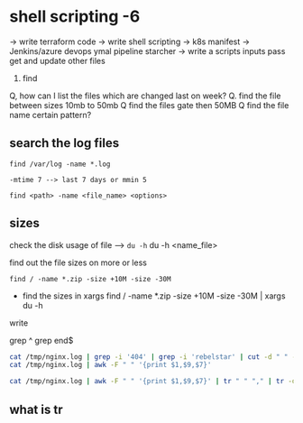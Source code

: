 # shell scripting -6
-> write terraform code
-> write shell scripting
-> k8s manifest
-> Jenkins/azure devops ymal pipeline starcher 
-> write a scripts inputs pass get and update other files 

1. find

Q,  how can I list the files which are changed last on week? 
Q. find the file between sizes 10mb to 50mb 
Q find the files gate then 50MB
Q find the file name certain pattern? 


## search the log files
	find /var/log -name *.log

	-mtime 7 --> last 7 days or mmin 5

	find <path> -name <file_name> <options>

## sizes 
 
check the disk usage of file --> `du -h`
	du -h <name_file>

find out the file sizes on more or less 

	find / -name *.zip -size +10M -size -30M
* find the sizes in xargs 
	find / -name *.zip -size +10M -size -30M | xargs du -h


write 

grep ^<start>
grep end$

```sh
cat /tmp/nginx.log | grep -i '404' | grep -i 'rebelstar' | cut -d " " -f1 | grep ^49 | grep 121$
cat /tmp/nginx.log | awk -F " " '{print $1,$9,$7}'

cat /tmp/nginx.log | awk -F " " '{print $1,$9,$7}' | tr " " "," | tr -d '/' > /tmp/data.csv

```

## what is tr 


 